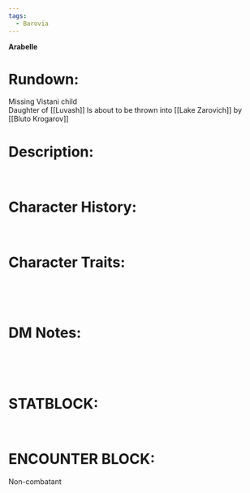 ```yaml
---
tags:
  - Barovia
---
```

**Arabelle**

# **Rundown:**

Missing Vistani child  
Daughter of [[Luvash]]
Is about to be thrown into [[Lake Zarovich]] by [[Bluto Krogarov]]  

# **Description:**

 

# **Character History:**

 

# **Character Traits:** 

 

 

# **DM Notes:**

 

 

# **STATBLOCK:**

 

# **ENCOUNTER BLOCK:**

Non-combatant

 